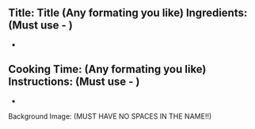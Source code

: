 Title: Title (Any formating you like)
Ingredients: (Must use - )
- 
- 
Cooking Time:  (Any formating you like) 
Instructions: (Must use - )
-
-
Background Image: (MUST HAVE NO SPACES IN THE NAME!!)